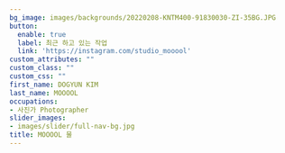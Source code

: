 ```yaml
---
bg_image: images/backgrounds/20220208-KNTM400-91830030-ZI-35BG.JPG
button:
  enable: true
  label: 최근 하고 있는 작업
  link: 'https://instagram.com/studio_mooool'
custom_attributes: ""
custom_class: ""
custom_css: ""
first_name: DOGYUN KIM
last_name: MOOOOL
occupations:
- 사진가 Photographer
slider_images:
- images/slider/full-nav-bg.jpg
title: MOOOOL 물
---
```

